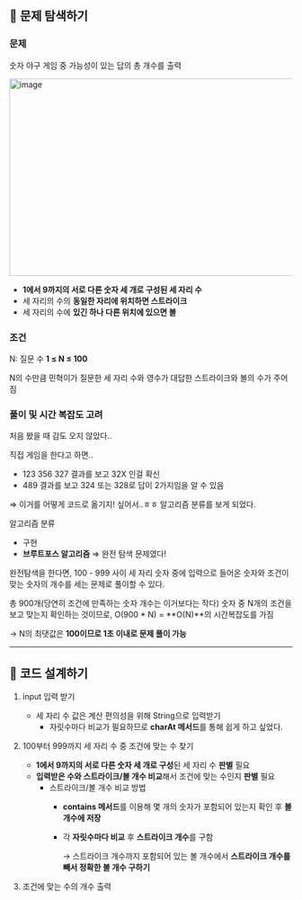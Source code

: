 ## 📌 문제 탐색하기

### 문제

숫자 야구 게임 중 가능성이 있는 답의 총 개수를 출력

<img width="600" height="351" alt="image" src="https://github.com/user-attachments/assets/a6ab0776-2ddf-49c9-a8d2-5347aa373beb" />


- **1에서 9까지의 서로 다른 숫자 세 개로 구성된 세 자리 수**
- 세 자리의 수의 **동일한 자리에 위치하면 스트라이크**
- 세 자리의 수에 **있긴 하나 다른 위치에 있으면 볼**

### 조건

N: 질문 수 **1 ≤ N ≤ 100**

N의 수만큼 민혁이가 질문한 세 자리 수와 영수가 대답한 스트라이크와 볼의 수가 주어짐

### 풀이 및 시간 복잡도 고려

처음 봤을 때 감도 오지 않았다..

직접 게임을 한다고 하면..

- 123 356 327 결과를 보고 32X 인걸 확신
- 489 결과를 보고 324 또는 328로 답이 2가지임을 알 수 있음

⇒ 이거를 어떻게 코드로 옮기지! 싶어서..ㅎㅎ 알고리즘 분류를 보게 되었다.

알고리즘 분류

- 구현
- **브루트포스 알고리즘** ⇒ 완전 탐색 문제였다!

완전탐색을 한다면, 100 - 999 사이 세 자리 숫자 중에 입력으로 들어온 숫자와 조건이 맞는 숫자의 개수를 세는 문제로 풀이할 수 있다.

총 900개(당연히 조건에 만족하는 숫자 개수는 이거보다는 작다) 숫자 중 N개의 조건을 보고 맞는지 확인하는 것이므로, O(900 * N) = **O(N)**의 시간복잡도를 가짐

→ N의 최댓값은 **100이므로 1초 이내로 문제 풀이 가능**

---

## 📌 코드 설계하기

1. input 입력 받기
    - 세 자리 수 값은 계산 편의성을 위해 String으로 입력받기
        - 자릿수마다 비교가 필요하므로 **charAt 메서드**를 통해 쉽게 하고 싶었다.
2. 100부터 999까지 세 자리 수 중 조건에 맞는 수 찾기
    - **1에서 9까지의 서로 다른 숫자 세 개로 구성**된 세 자리 수 **판별** 필요
    - **입력받은 수와 스트라이크/볼 개수 비교**해서 조건에 맞는 수인지 **판별** 필요
        - 스트라이크/볼 개수 비교 방법
            - **contains 메서드**를 이용해 몇 개의 숫자가 포함되어 있는지 확인 후 **볼 개수에 저장**
            - 각 **자릿수마다 비교** 후 **스트라이크 개수**를 구함

              → 스트라이크 개수까지 포함되어 있는 볼 개수에서 **스트라이크 개수를 빼서 정확한 볼 개수 구하기**

3. 조건에 맞는 수의 개수 출력
